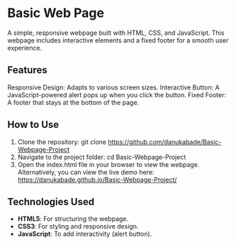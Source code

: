 # Basic Web Page

A simple, responsive webpage built with HTML, CSS, and JavaScript. This webpage includes interactive elements and a fixed footer for a smooth user experience.

## Features

Responsive Design: Adapts to various screen sizes.
Interactive Button: A JavaScript-powered alert pops up when you click the button.
Fixed Footer: A footer that stays at the bottom of the page.


## How to Use
1. Clone the repository:
   git clone https://github.com/danukabade/Basic-Webpage-Project
2. Navigate to the project folder:
   cd Basic-Webpage-Project
3. Open the index.html file in your browser to view the webpage.
    Alternatively, you can view the live demo here:
     https://danukabade.github.io/Basic-Webpage-Project/
   
## Technologies Used

- **HTML5**: For structuring the webpage.
- **CSS3**: For styling and responsive design.
- **JavaScript**: To add interactivity (alert button).

   
   
   




